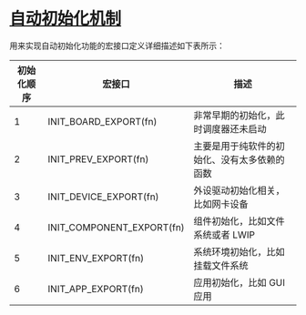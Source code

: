 # [自动初始化机制](https://www.rt-thread.org/document/site/programming-manual/basic/basic/#rt-thread_3)

用来实现自动初始化功能的宏接口定义详细描述如下表所示：

| **初始化顺序** | **宏接口**                | **描述**                                     |
| -------------- | ------------------------- | -------------------------------------------- |
| 1              | INIT_BOARD_EXPORT(fn)     | 非常早期的初始化，此时调度器还未启动         |
| 2              | INIT_PREV_EXPORT(fn)      | 主要是用于纯软件的初始化、没有太多依赖的函数 |
| 3              | INIT_DEVICE_EXPORT(fn)    | 外设驱动初始化相关，比如网卡设备             |
| 4              | INIT_COMPONENT_EXPORT(fn) | 组件初始化，比如文件系统或者 LWIP            |
| 5              | INIT_ENV_EXPORT(fn)       | 系统环境初始化，比如挂载文件系统             |
| 6              | INIT_APP_EXPORT(fn)       | 应用初始化，比如 GUI 应用                    |

